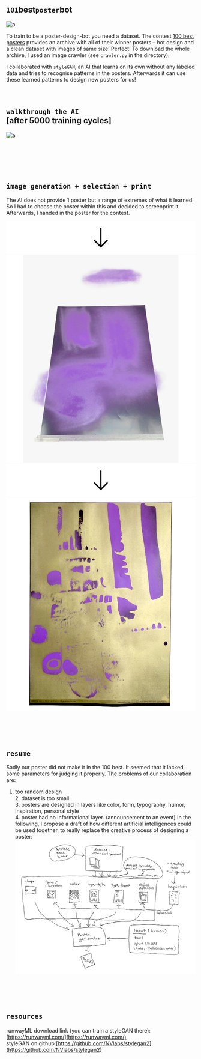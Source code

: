 ## `101`best`poster`bot

![a](img/poster-archive-1.gif)

To train to be a poster-design-bot you need a dataset. The contest [100 best posters](https://100-beste-plakate.de/) provides an archive with all of their winner posters – hot design and a clean dataset with images of same size! Perfect!
To download the whole archive, I used an image crawler (see `crawler.py` in the directory).


I collaborated with `styleGAN`, an AI that learns on its own without any labeled data and tries to recognise patterns in the posters. Afterwards it can use these learned patterns to design new posters for us!  
<br><br>

## `walkthrough the AI` <br> [after 5000 training cycles]
![a](img/poster-03.gif)    
<br><br><br><br><br>


## `image generation + selection + print`
The AI does not provide 1 poster but a range of extremes of what it learned. So I had to choose the poster within this and decided to screenprint it. Afterwards, I handed in the poster for the contest. 


![a](img/arrow-down-3.jpg)   
![a](img/IMG_1021.jpg)   
![a](img/arrow-down-3.jpg)   
![a](img/IMG_1076-2.jpg)


<br><br><br>


## `resume`   
Sadly our poster did not make it in the 100 best. It seemed that it lacked some parameters for judging it properly. The problems of our collaboration are: <br>
1. too random design <br>2. dataset is too small <br>3. posters are designed in layers like color, form, typography, humor, inspiration, personal style <br>4. poster had no informational layer. (announcement to an event)
In the following, I propose a draft of how different artificial intelligences could be used together, to really replace the creative process of designing a poster:
![a](img/proposal-poster-bot.png)
<br><br><br><br><br>


## `resources`
runwayML download link (you can train a styleGAN there): [https://runwayml.com/](https://runwayml.com/)<br>
styleGAN on github:[https://github.com/NVlabs/stylegan2](https://github.com/NVlabs/stylegan2)
